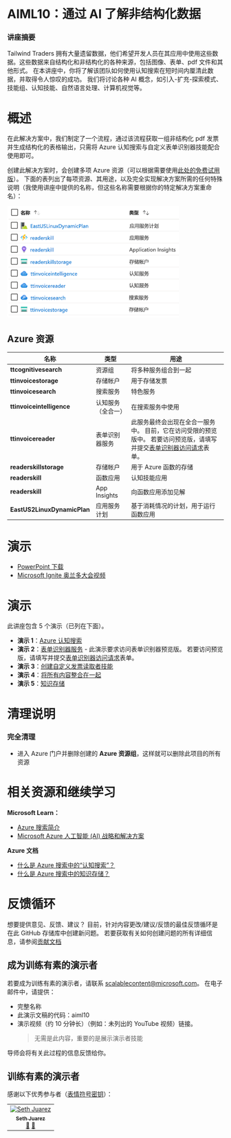 # <a name="aiml10-making-sense-of-your-unstructured-data-with-ai"></a>AIML10：通过 AI 了解非结构化数据

### <a name="session-abstract"></a>讲座摘要

Tailwind Traders 拥有大量遗留数据，他们希望开发人员在其应用中使用这些数据。这些数据来自结构化和非结构化的各种来源，包括图像、表单、pdf 文件和其他形式。 在本讲座中，你将了解该团队如何使用认知搜索在短时间内厘清此数据，并取得令人惊叹的成功。 我们将讨论各种 AI 概念，如引入-扩充-探索模式、技能组、认知技能、自然语言处理、计算机视觉等。

# <a name="overview"></a>概述
在此解决方案中，我们制定了一个流程，通过该流程获取一组非结构化 pdf 发票并生成结构化的表格输出，只需将 Azure 认知搜索与自定义表单识别器技能配合使用即可。 

创建此解决方案时，会创建多项 Azure 资源（可以根据需要使用[此处的免费试用版](https://azure.microsoft.com/en-gb/free/?WT.mc_id=msignitethetour2019-github-aiml10)）。 下面的表列出了每项资源、其用途，以及完全实现解决方案所需的任何特殊说明（我使用讲座中提供的名称，但这些名称需要根据你的特定解决方案重命名）：

![Azure 资源](images/resources.png "Azure 资源")

## <a name="azure-resources"></a>Azure 资源

| 名称                       | 类型                            | 用途                    |
| -------------------------- | ------------------------------- | ------------------------- |
| **ttcognitivesearch**     | 资源组                  | 将多种服务组合到一起   |
| **ttinvoicestorage**      | 存储帐户                 | 用于存储发票     |
| **ttinvoicesearch**       | 搜索服务                  | 特色服务           |
| **ttinvoiceintelligence** | 认知服务（全合一） | 在搜索服务中使用 |
| **ttinvoicereader**       | 表单识别器服务         | 此服务最终会出现在全合一服务中。 目前，它在访问受限的预览版中。 若要访问预览版，请填写并提交[表单识别器访问请求](https://aka.ms/FormRecognizerRequestAccess)表单。  |
| **readerskillstorage**   | 存储帐户              | 用于 Azure 函数的存储 |
| **readerskill**          | 函数应用                 | 认知技能应用 |
| **readerskill**          | App Insights                   | 向函数应用添加见解 |
| **EastUS2LinuxDynamicPlan** | 应用服务计划                   | 基于消耗情况的计划，用于运行函数应用 |

# <a name="presentation"></a>演示

* [PowerPoint 下载](https://globaleventcdn.blob.core.windows.net/assets/aiml/aiml10/zh-CN/aiml10-translation.zh-CN.pptx)
* [Microsoft Ignite 奥兰多大会视频](https://myignite.techcommunity.microsoft.com/sessions/82986?source=sessions)


# <a name="demonstrations"></a>演示
此讲座包含 5 个演示（已列在下面）。 

- **演示 1**：[Azure 认知搜索](demo1.md)
- **演示 2**：[表单识别器服务](demo2.md) - 此演示要求访问表单识别器预览版。 若要访问预览版，请填写并提交[表单识别器访问请求](https://aka.ms/FormRecognizerRequestAccess)表单。
- **演示 3**：[创建自定义发票读取者技能](demo3.md)
- **演示 4**：[将所有内容整合在一起](demo4.md)
- **演示 5**：[知识存储](demo5.md)


# <a name="teardown-instructions"></a>清理说明

### <a name="full-teardown"></a>完全清理

* 进入 Azure 门户并删除创建的 **Azure 资源组**，这样就可以删除此项目的所有资源


# <a name="resources-and-continued-learning"></a>相关资源和继续学习

**Microsoft Learn：**
* [Azure 搜索简介](https://docs.microsoft.com/en-us/learn/modules/intro-to-azure-search/?WT.mc_id=msignitethetour2019-github-aiml10)
* [Microsoft Azure 人工智能 (AI) 战略和解决方案](https://docs.microsoft.com/en-us/learn/modules/azure-artificial-intelligence/?WT.mc_id=msignitethetour2019-github-aiml10)

**Azure 文档**
* [什么是 Azure 搜索中的“认知搜索”？](https://docs.microsoft.com/en-us/azure/search/cognitive-search-concept-intro/?WT.mc_id=msignitethetour2019-github-aiml10)
* [什么是 Azure 搜索中的知识存储？](https://docs.microsoft.com/en-us/azure/search/knowledge-store-concept-intro)


# <a name="feedback-loop"></a>反馈循环

想要提供意见、反馈、建议？ 目前，针对内容更改/建议/反馈的最佳反馈循环是在此 GitHub 存储库中创建新问题。 若要获取有关如何创建问题的所有详细信息，请参阅[贡献文档](https://github.com/microsoft/ignite-learning-paths/blob/master/contributing.md)

## <a name="become-a-trained-presenter"></a>成为训练有素的演示者

若要成为训练有素的演示者，请联系 [scalablecontent@microsoft.com](mailto:scalablecontent@microsoft.com)。 在电子邮件中，请提供：

- 完整名称
- 此演示文稿的代码：aiml10
- 演示视频（约 10 分钟长）（例如：未列出的 YouTube 视频）链接。 
  > 无需是此内容，重要的是展示演示者技能

导师会将有关此过程的信息反馈给你。

## <a name="trained-presenters"></a>训练有素的演示者

感谢以下优秀参与者（[表情符号密钥](https://allcontributors.org/docs/en/emoji-key)）：

<!-- ALL-CONTRIBUTORS-LIST:START - Do not remove or modify this section -->
<!-- prettier-ignore -->

<table>
<tr>
    <td align="center"><a href="https://github.com/sethjuarez">
        <img src="https://avatars2.githubusercontent.com/u/115409?s=460&v=4" width="100px;" alt="Seth Juarez"/><br />
        <sub><b>Seth Juarez</b></sub></a><br />
            <a href="Add link to powerpoint here" title="讲座">📢</a>
            <a href="Add link to pull request here" title="文档">📖</a> 
    </td>
</tr></table>

<!-- ALL-CONTRIBUTORS-LIST:END -->